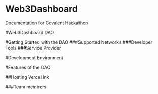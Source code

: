 # Web3Dashboard
Documentation for Covalent Hackathon

#Web3Dashboard DAO

#Getting Started with the DAO
###Supported Networks
###Developer Tools
###Service Provider

#Development Environment

#Features of the DAO

##Hosting
Vercel ink

###Team members
